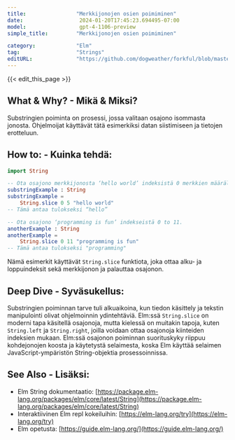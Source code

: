 ```yaml
---
title:                "Merkkijonojen osien poimiminen"
date:                  2024-01-20T17:45:23.694495-07:00
model:                 gpt-4-1106-preview
simple_title:         "Merkkijonojen osien poimiminen"

category:             "Elm"
tag:                  "Strings"
editURL:              "https://github.com/dogweather/forkful/blob/master/content/fi/elm/extracting-substrings.md"
---
```


{{< edit_this_page >}}

## What & Why? - Mikä & Miksi?
Substringien poiminta on prosessi, jossa valitaan osajono isommasta jonosta. Ohjelmoijat käyttävät tätä esimerkiksi datan siistimiseen ja tietojen erotteluun.

## How to: - Kuinka tehdä:
```Elm
import String

-- Ota osajono merkkijonosta ‘hello world’ indeksistä 0 merkkien määrällä 5.
substringExample : String
substringExample =
    String.slice 0 5 "hello world"
-- Tämä antaa tulokseksi “hello”

-- Ota osajono ‘programming is fun’ indekseistä 0 to 11.
anotherExample : String
anotherExample =
    String.slice 0 11 "programming is fun"
-- Tämä antaa tulokseksi "programming"
```
Nämä esimerkit käyttävät `String.slice` funktiota, joka ottaa alku- ja loppuindeksit sekä merkkijonon ja palauttaa osajonon.

## Deep Dive - Syväsukellus:
Substringien poiminnan tarve tuli alkuaikoina, kun tiedon käsittely ja tekstin manipulointi olivat ohjelmoinnin ydintehtäviä. Elm:ssä `String.slice` on moderni tapa käsitellä osajonoja, mutta kielessä on muitakin tapoja, kuten `String.left` ja `String.right`, joilla voidaan ottaa osajonoja kiinteiden indeksien mukaan. Elm:ssä osajonon poiminnan suorituskyky riippuu kohdejonojen koosta ja käytetystä selaimesta, koska Elm käyttää selaimen JavaScript-ympäristön String-objektia prosessoinnissa.

## See Also - Lisäksi:
- Elm String dokumentaatio: [https://package.elm-lang.org/packages/elm/core/latest/String](https://package.elm-lang.org/packages/elm/core/latest/String)
- Interaktiivinen Elm repl kokeiluihin: [https://elm-lang.org/try](https://elm-lang.org/try)
- Elm opetusta: [https://guide.elm-lang.org/](https://guide.elm-lang.org/)
